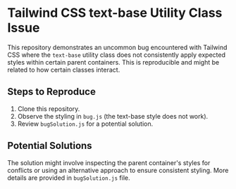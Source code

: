 # Tailwind CSS text-base Utility Class Issue

This repository demonstrates an uncommon bug encountered with Tailwind CSS where the `text-base` utility class does not consistently apply expected styles within certain parent containers.  This is reproducible and might be related to how certain classes interact.

## Steps to Reproduce

1. Clone this repository.
2. Observe the styling in `bug.js` (the text-base style does not work).
3. Review `bugSolution.js`  for a potential solution.

## Potential Solutions

The solution might involve inspecting the parent container's styles for conflicts or using an alternative approach to ensure consistent styling.  More details are provided in `bugSolution.js` file.